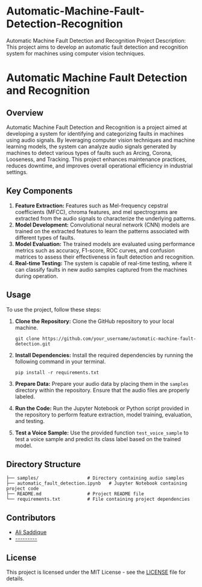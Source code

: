 # Automatic-Machine-Fault-Detection-Recognition
Automatic Machine Fault Detection and Recognition  Project Description: This project aims to develop an automatic fault detection and recognition system for machines using computer vision techniques.
# Automatic Machine Fault Detection and Recognition

## Overview
Automatic Machine Fault Detection and Recognition is a project aimed at developing a system for identifying and categorizing faults in machines using audio signals. By leveraging computer vision techniques and machine learning models, the system can analyze audio signals generated by machines to detect various types of faults such as Arcing, Corona, Looseness, and Tracking. This project enhances maintenance practices, reduces downtime, and improves overall operational efficiency in industrial settings.

## Key Components
1. **Feature Extraction:** Features such as Mel-frequency cepstral coefficients (MFCC), chroma features, and mel spectrograms are extracted from the audio signals to characterize the underlying patterns.
2. **Model Development:** Convolutional neural network (CNN) models are trained on the extracted features to learn the patterns associated with different types of faults.
3. **Model Evaluation:** The trained models are evaluated using performance metrics such as accuracy, F1-score, ROC curves, and confusion matrices to assess their effectiveness in fault detection and recognition.
4. **Real-time Testing:** The system is capable of real-time testing, where it can classify faults in new audio samples captured from the machines during operation.

## Usage
To use the project, follow these steps:

1. **Clone the Repository:** Clone the GitHub repository to your local machine.
   ```
   git clone https://github.com/your_username/automatic-machine-fault-detection.git
   ```

2. **Install Dependencies:** Install the required dependencies by running the following command in your terminal.
   ```
   pip install -r requirements.txt
   ```

3. **Prepare Data:** Prepare your audio data by placing them in the `samples` directory within the repository. Ensure that the audio files are properly labeled.

4. **Run the Code:** Run the Jupyter Notebook or Python script provided in the repository to perform feature extraction, model training, evaluation, and testing.

5. **Test a Voice Sample:** Use the provided function `test_voice_sample` to test a voice sample and predict its class label based on the trained model.

## Directory Structure
```
├── samples/                  # Directory containing audio samples
├── automatic_fault_detection.ipynb   # Jupyter Notebook containing project code
├── README.md                 # Project README file
└── requirements.txt          # File containing project dependencies
```

## Contributors
- [Ali Saddique](https://github.com/Alisaddique)
- [---------](https://github.com)

## License
This project is licensed under the MIT License - see the [LICENSE](LICENSE) file for details.
